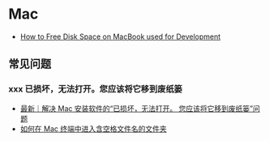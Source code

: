 # Mac

- [How to Free Disk Space on MacBook used for Development](https://pawelurbanek.com/macos-free-disk-space)

## 常见问题

### xxx 已损坏，无法打开。您应该将它移到废纸篓

- [最新｜解决 Mac 安装软件的“已损坏，无法打开。 您应该将它移到废纸篓”问题](https://zhuanlan.zhihu.com/p/135948430)
- [如何在 Mac 终端中进入含空格文件名的文件夹](https://www.jianshu.com/p/eb31747289b0)
